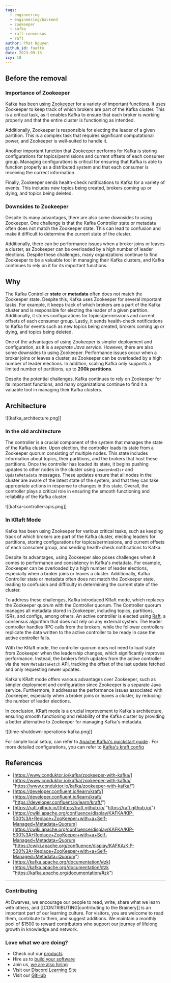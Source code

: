 ```yaml
---
tags:
  - engineering
  - engineering/backend
  - zookeeper
  - kafka
  - raft-consensus
  - raft
author: Phat Nguyen
github_id: fuatto
date: 2023-09-13
icy: 10
---
```

## Before the removal

### Importance of Zookeeper

Kafka has been using [Zookeeper](https://cwiki.apache.org/confluence/display/ZOOKEEPER/ProjectDescription) for a variety of important functions. It uses Zookeeper to keep track of which brokers are part of the Kafka cluster. This is a critical task, as it enables Kafka to ensure that each broker is working properly and that the entire cluster is functioning as intended.

Additionally, Zookeeper is responsible for electing the leader of a given partition. This is a complex task that requires significant computational power, and Zookeeper is well-suited to handle it.

Another important function that Zookeeper performs for Kafka is storing configurations for topics/permissions and current offsets of each consumer group. Managing configurations is critical for ensuring that Kafka is able to function properly as a distributed system and that each consumer is receiving the correct information.

Finally, Zookeeper sends health-check notifications to Kafka for a variety of events. This includes new topics being created, brokers coming up or dying, and topics being deleted.

### Downsides to Zookeeper

Despite its many advantages, there are also some downsides to using Zookeeper. One challenge is that the Kafka Controller state or metadata often does not match the Zookeeper state. This can lead to confusion and make it difficult to determine the current state of the cluster.

Additionally, there can be performance issues when a broker joins or leaves a cluster, as Zookeeper can be overloaded by a high number of leader elections. Despite these challenges, many organizations continue to find Zookeeper to be a valuable tool in managing their Kafka clusters, and Kafka continues to rely on it for its important functions.

## Why 

The Kafka Controller **state** or **metadata** often does not match the Zookeeper state. Despite this, Kafka uses Zookeeper for several important tasks. For example, it keeps track of which brokers are a part of the Kafka cluster and is responsible for electing the leader of a given partition. Additionally, it stores configurations for topics/permissions and current offsets of each consumer group. Lastly, it sends health-check notifications to Kafka for events such as new topics being created, brokers coming up or dying, and topics being deleted.

One of the advantages of using Zookeeper is simpler deployment and configuration, as it is a *separate Java service*. However, there are also some downsides to using Zookeeper. Performance issues occur when a broker joins or leaves a cluster, as Zookeeper can be overloaded by a high number of leader elections. In addition, scaling Kafka only supports a limited number of partitions, up to **200k partitions**.

Despite the potential challenges, Kafka continues to rely on Zookeeper for its important functions, and many organizations continue to find it a valuable tool in managing their Kafka clusters.

## Architecture

![[kafka_architecture.png]]

### In the old architecture

The controller is a crucial component of the system that manages the state of the Kafka cluster. Upon election, the controller loads its state from a Zookeeper quorum consisting of multiple nodes. This state includes information about topics, their partitions, and the brokers that host these partitions. Once the controller has loaded its state, it begins pushing updates to other nodes in the cluster using `LeaderAndIsr` and `UpdateMetadata` messages. These updates ensure that all nodes in the cluster are aware of the latest state of the system, and that they can take appropriate actions in response to changes in this state. Overall, the controller plays a critical role in ensuring the smooth functioning and reliability of the Kafka cluster.

![[kafka-controller-apis.png]]

### In **KRaft Mode**

Kafka has been using Zookeeper for various critical tasks, such as keeping track of which brokers are part of the Kafka cluster, electing leaders for partitions, storing configurations for topics/permissions, and current offsets of each consumer group, and sending health-check notifications to Kafka.

Despite its advantages, using Zookeeper also poses challenges when it comes to performance and consistency in Kafka's metadata. For example, Zookeeper can be overloaded by a high number of leader elections, especially when a broker joins or leaves a cluster. Additionally, Kafka Controller state or metadata often does not match the Zookeeper state, leading to confusion and difficulty in determining the current state of the cluster.

To address these challenges, Kafka introduced KRaft mode, which replaces the Zookeeper quorum with the Controller quorum. The Controller quorum manages all metadata stored in Zookeeper, including topics, partitions, ISRs, and configs, among others. An active controller is elected using [Raft](https://raft.github.io/), a consensus algorithm that does not rely on any external system. The leader controller handles RPC calls from the brokers, while the follower controllers replicate the data written to the active controller to be ready in case the active controller fails.

With the KRaft mode, the controller quorum does not need to load state from Zookeeper when the leadership changes, which significantly improves performance. Instead, the brokers fetch updates from the active controller via the new `MetadataFetch` API, tracking the offset of the last update fetched and only requesting newer updates.

Kafka's KRaft mode offers various advantages over Zookeeper, such as simpler deployment and configuration since Zookeeper is a separate Java service. Furthermore, it addresses the performance issues associated with Zookeeper, especially when a broker joins or leaves a cluster, by reducing the number of leader elections.

In conclusion, KRaft mode is a crucial improvement to Kafka's architecture, ensuring smooth functioning and reliability of the Kafka cluster by providing a better alternative to Zookeeper for managing Kafka's metadata.

![[time-shutdown-operations-kafka.png]]

For simple local setup, can refer to [Apache Kafka's quickstart guide](https://kafka.apache.org/quickstart) . For more detailed configurations, you can refer to [Kafka's kraft config](https://kafka.apache.org/documentation/#kraft_config) 

## References
- [https://www.conduktor.io/kafka/zookeeper-with-kafka/](https://www.conduktor.io/kafka/zookeeper-with-kafka/ "https://www.conduktor.io/kafka/zookeeper-with-kafka/")
- [https://developer.confluent.io/learn/kraft/](https://developer.confluent.io/learn/kraft/ "https://developer.confluent.io/learn/kraft/")
- [https://raft.github.io/](https://raft.github.io/ "https://raft.github.io/")
- [https://cwiki.apache.org/confluence/display/KAFKA/KIP-500%3A+Replace+ZooKeeper+with+a+Self-Managed+Metadata+Quorum](https://cwiki.apache.org/confluence/display/KAFKA/KIP-500%3A+Replace+ZooKeeper+with+a+Self-Managed+Metadata+Quorum "https://cwiki.apache.org/confluence/display/KAFKA/KIP-500%3A+Replace+ZooKeeper+with+a+Self-Managed+Metadata+Quorum")
- [https://kafka.apache.org/documentation/#zk](https://kafka.apache.org/documentation/#zk "https://kafka.apache.org/documentation/#zk")

---
<!-- cta -->
### Contributing

At Dwarves, we encourage our people to read, write, share what we learn with others, and [[CONTRIBUTING|contributing to the Brainery]] is an important part of our learning culture. For visitors, you are welcome to read them, contribute to them, and suggest additions. We maintain a monthly pool of $1500 to reward contributors who support our journey of lifelong growth in knowledge and network.

### Love what we are doing?

- Check out our [products](https://superbits.co)
- Hire us to [build your software](https://d.foundation)
- Join us, [we are also hiring](https://github.com/dwarvesf/WeAreHiring)
- Visit our [Discord Learning Site](https://discord.gg/dzNBpNTVEZ)
- Visit our [GitHub](https://github.com/dwarvesf)